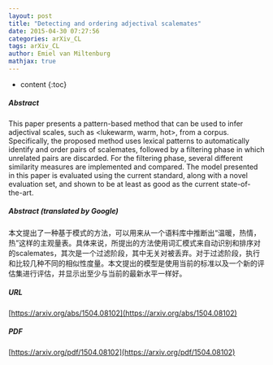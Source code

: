 ```yaml
---
layout: post
title: "Detecting and ordering adjectival scalemates"
date: 2015-04-30 07:27:56
categories: arXiv_CL
tags: arXiv_CL
author: Emiel van Miltenburg
mathjax: true
---
```


* content
{:toc}

##### Abstract
This paper presents a pattern-based method that can be used to infer adjectival scales, such as <lukewarm, warm, hot>, from a corpus. Specifically, the proposed method uses lexical patterns to automatically identify and order pairs of scalemates, followed by a filtering phase in which unrelated pairs are discarded. For the filtering phase, several different similarity measures are implemented and compared. The model presented in this paper is evaluated using the current standard, along with a novel evaluation set, and shown to be at least as good as the current state-of-the-art.

##### Abstract (translated by Google)
本文提出了一种基于模式的方法，可以用来从一个语料库中推断出“温暖，热情，热”这样的主观量表。具体来说，所提出的方法使用词汇模式来自动识别和排序对的scalemates，其次是一个过滤阶段，其中无关对被丢弃。对于过滤阶段，执行和比较几种不同的相似性度量。本文提出的模型是使用当前的标准以及一个新的评估集进行评估，并显示出至少与当前的最新水平一样好。

##### URL
[https://arxiv.org/abs/1504.08102](https://arxiv.org/abs/1504.08102)

##### PDF
[https://arxiv.org/pdf/1504.08102](https://arxiv.org/pdf/1504.08102)

